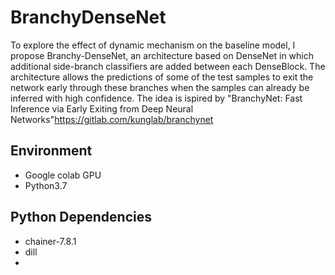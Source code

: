 # BranchyDenseNet
To explore the effect of dynamic mechanism on the baseline model, I propose Branchy-DenseNet, an architecture based on DenseNet in which additional side-branch classifiers are added between each DenseBlock. The architecture allows the predictions of some of the test samples to exit the network early through these branches when the samples can already be inferred with high confidence. The idea is ispired by "BranchyNet: Fast Inference via Early Exiting from Deep Neural Networks"https://gitlab.com/kunglab/branchynet
## Environment
* Google colab GPU
* Python3.7
## Python Dependencies
* chainer-7.8.1
* dill
* 
